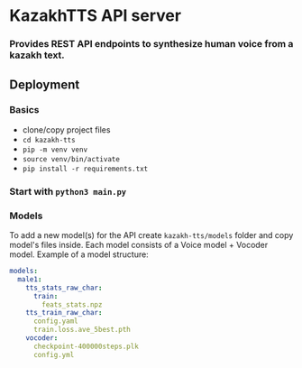 # KazakhTTS API server

### Provides REST API endpoints to synthesize human voice from a kazakh text.  

## Deployment
### Basics

* clone/copy project files
* `cd kazakh-tts`
* `pip -m venv venv`
* `source venv/bin/activate`
* `pip install -r requirements.txt`
### Start with `python3 main.py`


### Models

To add a new model(s) for the API create `kazakh-tts/models` folder and 
copy model's files inside. Each model consists of a Voice model + Vocoder model.
Example of a model structure:

```yaml
models:
  male1:
    tts_stats_raw_char:
      train:
        feats_stats.npz
    tts_train_raw_char:
      config.yaml
      train.loss.ave_5best.pth
    vocoder:
      checkpoint-400000steps.plk
      config.yml
```